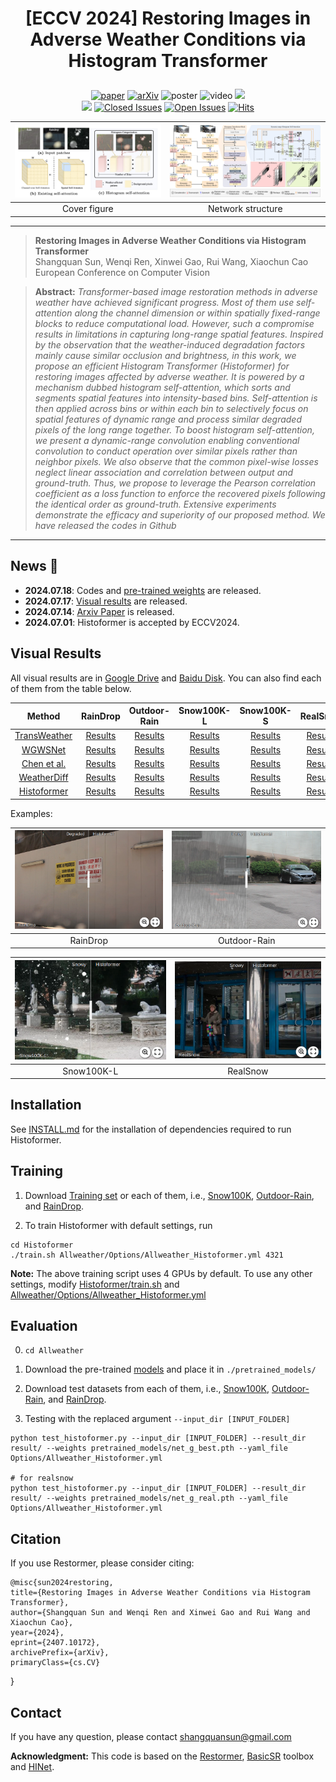  # <p align=center> [ECCV 2024] Restoring Images in Adverse Weather Conditions via Histogram Transformer</p>

<div align="center">
 
[![paper](https://img.shields.io/badge/Histoformer-paper-blue.svg)](https://arxiv.org/abs/2407.10172)
[![arXiv](https://img.shields.io/badge/Histoformer-arXiv-red.svg)](https://arxiv.org/abs/2407.10172)
![poster](https://img.shields.io/badge/Histoformer-poster-green.svg)
![video](https://img.shields.io/badge/Histoformer-video-orange.svg)
[![](https://img.shields.io/badge/Histoformer-supp-purple)](https://sunsean21.github.io/resources/pdf/eccv2024_supp.pdf)     
[![](https://img.shields.io/badge/chinese_blog-zhihu-blue.svg)]() 
[![Closed Issues](https://img.shields.io/github/issues-closed/sunshangquan/Histoformer)](https://github.com/sunshangquan/Histoformer/issues?q=is%3Aissue+is%3Aclosed) 
[![Open Issues](https://img.shields.io/github/issues/sunshangquan/Histoformer)](https://github.com/sunshangquan/Histoformer/issues) 
[![Hits](https://hits.seeyoufarm.com/api/count/incr/badge.svg?url=https%3A%2F%2Fgithub.com%2Fsunshangquan%2FHistoformer&count_bg=%2379C83D&title_bg=%23555555&icon=&icon_color=%23E7E7E7&title=hits&edge_flat=false)](https://hits.seeyoufarm.com)

</div>

<img src="assets/eccv2024_cover.jpg" width="385"> |  <img src="assets/histoformer.png" width="385"> |  
:-------------------------:|:-------------------------:
Cover figure | Network structure

---
>**Restoring Images in Adverse Weather Conditions via Histogram Transformer**<br>  Shangquan Sun, Wenqi Ren, Xinwei Gao, Rui Wang, Xiaochun Cao<br> 
>European Conference on Computer Vision

> **Abstract:** *Transformer-based image restoration methods in adverse weather have achieved significant progress. Most of them use self-attention along the channel dimension or within spatially fixed-range blocks to
reduce computational load. However, such a compromise results in limitations in capturing long-range spatial features. Inspired by the observation that the weather-induced degradation factors mainly cause similar occlusion and brightness, in this work, we propose an efficient Histogram Transformer (Histoformer) for restoring images affected by adverse weather. It is powered by a mechanism dubbed histogram self-attention, which sorts and segments spatial features into intensity-based bins. Self-attention is then applied across bins or within each bin to selectively focus on spatial features of dynamic range and process similar degraded pixels of the long range together. To boost histogram self-attention, we present a dynamic-range convolution enabling conventional convolution to conduct operation over similar pixels rather than neighbor pixels. We also observe that the common pixel-wise losses neglect linear association and correlation between output and ground-truth. Thus, we propose to leverage the Pearson correlation coefficient as a loss function to enforce the recovered pixels following the identical order as ground-truth. Extensive experiments demonstrate the efficacy and superiority of our proposed method. We have released the codes in Github*
---

## News 🚀
* **2024.07.18**: Codes and [pre-trained weights](https://drive.google.com/drive/folders/1dmPhr8Z5iPRx9lh7TwdUFPSfwGIxp5l0?usp=drive_link) are released.
* **2024.07.17**: [Visual results](https://github.com/sunshangquan/Histoformer?tab=readme-ov-file#visual-results) are released.
* **2024.07.14**: [Arxiv Paper](https://export.arxiv.org/abs/2407.10172) is released.
* **2024.07.01**: Histoformer is accepted by ECCV2024.

## Visual Results

All visual results are in [Google Drive](https://drive.google.com/drive/folders/1adPVQXePgkhC1Ci82_a6vK6JfMa_KX5m?usp=drive_link) and [Baidu Disk](). 
You can also find each of them from the table below.

| Method | RainDrop | Outdoor-Rain | Snow100K-L | Snow100K-S  | RealSnow |
|:---------------:|:-----------------:|:-----------------:|:-----------------:|:------------------:|:------------------:|
| [TransWeather](https://drive.google.com/drive/folders/1Ptg1t-6UQIXbXstF2vyJM_POjlCfA8Gt?usp=drive_link) | [Results](<https://drive.google.com/drive/folders/1ZfZcdbFUoKsVuVDGZMRt23fB2s1eQbu9?usp=drive_link>) | [Results](<https://drive.google.com/drive/folders/1zecSVNMTXdIjOtYs5K4NyLjeeljCyj17?usp=drive_link>) | [Results](<https://drive.google.com/file/d/1OjNgaj3FebO6PegWjphd9pFgbBwfaiYZ/view?usp=drive_link>) | [Results](<https://drive.google.com/file/d/1GGWlRLEJ1dKGW8GyMVDkWTmRwgjiE_Hh/view?usp=drive_link>) | [Results](<https://drive.google.com/drive/folders/1kBbPHyNU3wYdGKbTGK0sjnk02s-gLwRx?usp=drive_link>) | 
| [WGWSNet](https://drive.google.com/drive/folders/1iEaAQ3j1DN9jMp_NQB8QJ8ixP_fzM7kK?usp=drive_link) | [Results](<https://drive.google.com/drive/folders/16KmSHDYJNaZiMQ6TLgVGdbOp4Sb4KdkX?usp=drive_link>) | [Results](<https://drive.google.com/drive/folders/1OaFiRX3V5ySTa5KoJ9CBg0sj7AveDnkx?usp=drive_link>) | [Results](<https://drive.google.com/file/d/1WE34HRm6Qx02tJ3rz2lHqQaCHXDHCfmH/view?usp=drive_link>) | [Results](<https://drive.google.com/file/d/1u6K3Gbbm8iq2zSywA3i-a4L18QprH9EM/view?usp=drive_link>) | [Results](<https://drive.google.com/drive/folders/1v2Z_KH0d9zeZFAgUCSuyJPbH_yKvffOL?usp=drive_link>) |
| [Chen et al.](https://drive.google.com/drive/folders/1U9lfCsT6ydm_aP4e20lecLyOm9-nTSk4?usp=drive_link) | [Results](<https://drive.google.com/drive/folders/1Xy_V3PU5zvxsiklW8YMWympIEKP5Y92L?usp=drive_link>) | [Results](<https://drive.google.com/drive/folders/1Ri_ridnMJX7S0gEIbJ6v07WQSaGtfqAB?usp=drive_link>) | [Results](<https://drive.google.com/file/d/1TPNBMVQkGf6cNijvsDrGDIuNBZs59drw/view?usp=drive_link>) | [Results](<https://drive.google.com/file/d/1np_l_Ccs-tsF36AyJTa7x6R9W-hp3Mhi/view?usp=drive_link>) | [Results](<https://drive.google.com/drive/folders/1V6y3Q1AoRD7uGvPFFvH0OiG47tSRVOQd?usp=drive_link>) |  
| [WeatherDiff](https://drive.google.com/drive/folders/1RoMark7UbGB3sOlCEP4hyCiyZyRYg7td?usp=drive_link) | [Results](<https://drive.google.com/drive/folders/1GUc1d03yUilfMqDNIlNB5ZDc8LbKWRav?usp=drive_link>) | [Results](<https://drive.google.com/drive/folders/10obRn4-ZjuB_4-Gz492T-2_41oVdZvky?usp=drive_link>) | [Results](<https://drive.google.com/file/d/1TzHwtCiG8S1O2f2hkQsjyDBAgIOvQhp3/view?usp=drive_link>) | [Results](<>) | [Results](<https://drive.google.com/drive/folders/1B8D75MowIAjxL17WkukpxjEcW3wi6k-i?usp=drive_link>) | 
| [Histoformer](https://drive.google.com/drive/folders/1Yu6rDU4fCxtddLCsllHIT1OVUXpkhy8h?usp=drive_link) | [Results](<https://drive.google.com/drive/folders/1BducWzQ3AbVahMI2pCJOErajJLvuF3Dh?usp=drive_link>) | [Results](<https://drive.google.com/drive/folders/1GI8yv9j6sF-nQi7OhNjOFA2PcoFN5jy3?usp=drive_link>) | [Results](<https://drive.google.com/file/d/18lJLDfpNNvqZ_5x8y9WYYmtb9jFmBEBD/view?usp=drive_link>) | [Results](<https://drive.google.com/file/d/1LvtLkRau8EtRTsbVGceR0JVO_XoXcGz1/view?usp=drive_link>) | [Results](<https://drive.google.com/drive/folders/1Ia5b3nEL3nJr8mphHhexHLTai1z5Xd3o?usp=drive_link>) | 

Examples:


[<img src="assets/example-RainDrop.png" width="385">](https://imgsli.com/Mjc5ODI4) | [<img src="assets/example-Outdoor-Rain.png" width="385">](https://imgsli.com/Mjc5ODIy)
:-------------------------:|:-------------------------:
RainDrop | Outdoor-Rain 


[<img src="assets/example-Snow100K-L.png" width="385">](https://imgsli.com/Mjc5ODMw) | [<img src="assets/example-RealSnow.png" width="385">](https://imgsli.com/Mjc5ODMz)
:-------------------------:|:-------------------------:
Snow100K-L | RealSnow 

## Installation

See [INSTALL.md](INSTALL.md) for the installation of dependencies required to run Histoformer.

## Training

1. Download [Training set](https://drive.google.com/file/d/1tfeBnjZX1wIhIFPl6HOzzOKOyo0GdGHl/view?usp=sharing) or each of them, i.e., [Snow100K](https://sites.google.com/view/yunfuliu/desnownet), [Outdoor-Rain](https://github.com/liruoteng/HeavyRainRemoval), and [RainDrop](https://github.com/rui1996/DeRaindrop).

2. To train Histoformer with default settings, run
```
cd Histoformer
./train.sh Allweather/Options/Allweather_Histoformer.yml 4321
```

**Note:** The above training script uses 4 GPUs by default. 
To use any other settings, modify [Histoformer/train.sh](../train.sh) and [Allweather/Options/Allweather_Histoformer.yml](Options/Allweather_Histoformer.yml)

## Evaluation

0. ```cd Allweather```

1. Download the pre-trained [models](https://drive.google.com/drive/folders/1dmPhr8Z5iPRx9lh7TwdUFPSfwGIxp5l0?usp=drive_link) and place it in `./pretrained_models/`

2. Download test datasets from each of them, i.e., [Snow100K](https://sites.google.com/view/yunfuliu/desnownet), [Outdoor-Rain](https://github.com/liruoteng/HeavyRainRemoval), and [RainDrop](https://github.com/rui1996/DeRaindrop).

3. Testing with the replaced argument ```--input_dir [INPUT_FOLDER]```
```
python test_histoformer.py --input_dir [INPUT_FOLDER] --result_dir result/ --weights pretrained_models/net_g_best.pth --yaml_file Options/Allweather_Histoformer.yml

# for realsnow
python test_histoformer.py --input_dir [INPUT_FOLDER] --result_dir result/ --weights pretrained_models/net_g_real.pth --yaml_file Options/Allweather_Histoformer.yml
```



## Citation
If you use Restormer, please consider citing:

    @misc{sun2024restoring,
    title={Restoring Images in Adverse Weather Conditions via Histogram Transformer},
    author={Shangquan Sun and Wenqi Ren and Xinwei Gao and Rui Wang and Xiaochun Cao},
    year={2024},
    eprint={2407.10172},
    archivePrefix={arXiv},
    primaryClass={cs.CV}
}

## Contact
If you have any question, please contact shangquansun@gmail.com

**Acknowledgment:** This code is based on the [Restormer](https://github.com/swz30/Restormer), [BasicSR](https://github.com/xinntao/BasicSR) toolbox and [HINet](https://github.com/megvii-model/HINet). 

